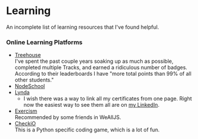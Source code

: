 # Learning
An incomplete list of learning resources that I've found helpful.

### Online Learning Platforms
* [Treehouse](https://teamtreehouse.com/atrianwagner)  
   I've spent the past couple years soaking up as much as possible, completed multiple Tracks, and earned a ridiculous number of badges. According to their leaderboards I have "more total points than 99% of all other students."
* [NodeSchool](https://nodeschool.io)
* [Lynda](https://www.lynda.com)  
   * I wish there was a way to link all my certificates from one page. Right now the easiest way to see them all are on [my LinkedIn](https://www.linkedin.com/in/atrianwagner).
* [Exercism](https://exercism.io/profiles/lunitaire)  
   Recommended by some friends in WeAllJS.
* [CheckiO](https://checkio.org/user/lunitaire)  
   This is a Python specific coding game, which is a lot of fun.
